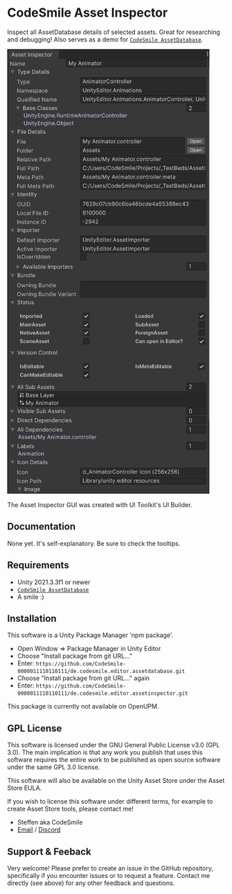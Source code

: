 # CodeSmile Asset Inspector

Inspect all AssetDatabase details of selected assets. Great for researching and debugging! Also serves as a demo for [`CodeSmile AssetDatabase`](https://github.com/CodeSmile-0000011110110111/de.codesmile.editor.assetdatabase).

![Asset Inspector](./Media~/AssetInspectorScreenshot.png)

The Asset Inspector GUI was created with UI Toolkit's UI Builder.

## Documentation

None yet. It's self-explanatory. Be sure to check the tooltips.

## Requirements

- Unity 2021.3.3f1 or newer
- [`CodeSmile AssetDatabase`](https://github.com/CodeSmile-0000011110110111/de.codesmile.editor.assetdatabase)
- A smile :)

## Installation

This software is a Unity Package Manager 'npm package'.

- Open Window => Package Manager in Unity Editor
- Choose "Install package from git URL..."
- Enter: `https://github.com/CodeSmile-0000011110110111/de.codesmile.editor.assetdatabase.git`
- Choose "Install package from git URL..." again
- Enter: `https://github.com/CodeSmile-0000011110110111/de.codesmile.editor.assetinspector.git`

This package is currently not available on OpenUPM.

## GPL License

This software is licensed under the GNU General Public License v3.0 (GPL 3.0). The main implication is that any work you publish that uses this software requires the entire work to be published as open source software under the same GPL 3.0 license.

This software will also be available on the Unity Asset Store under the Asset Store EULA.

If you wish to license this software under different terms, for example to create Asset Store tools, please contact me!

- Steffen aka CodeSmile
- [Email](mailto:steffen@steffenitterheim.de) / [Discord](https://discord.gg/JN3Jz8qkeV)

## Support & Feeback

Very welcome! Please prefer to create an issue in the GitHub repository, specifically if you encounter issues or to request a feature. Contact me directly (see above) for any other feedback and questions.
